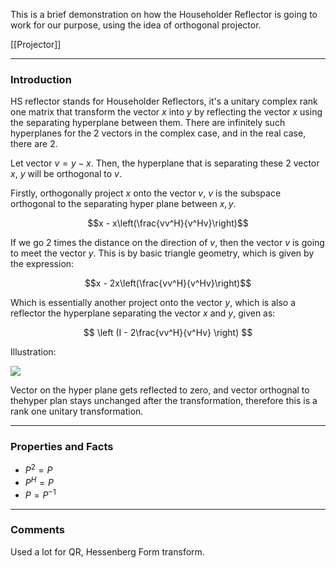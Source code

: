 This is a brief demonstration on how the Householder Reflector is going to work for our purpose, using the idea of orthogonal projector. 

[[Projector]]

---
### **Introduction**

HS reflector stands for Householder Reflectors, it's a unitary complex rank one matrix that transform the vector $x$ into $y$ by reflecting the vector $x$ using the separating hyperplane between them. There are infinitely such hyperplanes for the 2 vectors in the complex case, and in the real case, there are 2. 

Let vector $v = y - x$. Then, the hyperplane that is separating these 2 vector $x$, $y$ will be orthogonal to $v$.

Firstly, orthogonally project $x$ onto the vector $v$, $v$ is the subspace orthogonal to the separating hyper plane between $x, y$. 

$$x - x\left(\frac{vv^H}{v^Hv}\right)$$

If we go 2 times the distance on the direction of $v$, then the vector $v$ is going to meet the vector $y$. This is by basic triangle geometry, which is given by the expression: 

$$x - 2x\left(\frac{vv^H}{v^Hv}\right)$$

Which is essentially another project onto the vector $y$, which is also a reflector the hyperplane separating the vector $x$ and $y$, given as: 

$$
\left (I - 2\frac{vv^H}{v^Hv} \right)
$$

Illustration: 

![](HS_Reflector%201.jpeg)

Vector on the hyper plane gets reflected to zero, and vector orthognal to thehyper plan stays unchanged after the transformation, therefore this is a rank one unitary transformation. 

---
### **Properties and Facts**

* $P^2 = P$
* $P^H = P$
* $P = P^{-1}$


---
### **Comments**

Used a lot for QR, Hessenberg Form transform. 



